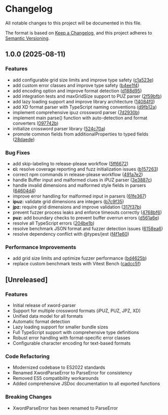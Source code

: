 # Changelog

All notable changes to this project will be documented in this file.

The format is based on [Keep a Changelog](https://keepachangelog.com/en/1.0.0/),
and this project adheres to [Semantic Versioning](https://semver.org/spec/v2.0.0.html).

## 1.0.0 (2025-08-11)


### Features

* add configurable grid size limits and improve type safety ([c1a523e](https://github.com/mjkoo/xword-parser/commit/c1a523ef801e6f1ae3af361346803bd10f536033))
* add custom error classes and improve type safety ([b4ee1f4](https://github.com/mjkoo/xword-parser/commit/b4ee1f41fbb55a6769aeb61712f55f59c56c683e))
* add encoding option and improve format detection ([d188d95](https://github.com/mjkoo/xword-parser/commit/d188d9596e2d9a71fee8719657af9fce16b1dfb4))
* add integration tests and maxGridSize support to PUZ parser ([2f59bfb](https://github.com/mjkoo/xword-parser/commit/2f59bfb9c9b7a1e8a19670be98265b61408fbca7))
* add lazy loading support and improve library architecture ([14084f0](https://github.com/mjkoo/xword-parser/commit/14084f0d81e731fcd5651b94615df97b59fd8752))
* add XD format parser with TypeScript naming conventions ([d9fb12a](https://github.com/mjkoo/xword-parser/commit/d9fb12a048bca95a258579b5dba1865965cf01b6))
* implement comprehensive ipuz crossword parser ([7d2930b](https://github.com/mjkoo/xword-parser/commit/7d2930b80bb0c38246baa048ca16a0534739c96a))
* implement main parse() function with auto-detection and format converters ([097742b](https://github.com/mjkoo/xword-parser/commit/097742b8f5cdfb5682d8ab1c5aa93dba05d4dc44))
* initialize crossword parser library ([524c70a](https://github.com/mjkoo/xword-parser/commit/524c70ac80cff09a2794ce59264c233716fbd275))
* promote common fields from additionalProperties to typed fields ([28daede](https://github.com/mjkoo/xword-parser/commit/28daedebb10c5d5c4e9d7d29158806232fe97655))


### Bug Fixes

* add skip-labeling to release-please workflow ([5ff6672](https://github.com/mjkoo/xword-parser/commit/5ff66727dfe9995a56a7127e06a02887b7c60633))
* **ci:** resolve coverage reporting and fuzz initialization issues ([b157263](https://github.com/mjkoo/xword-parser/commit/b15726393df288e693377881b19986ec0cbb782e))
* correct npm commands in release-please workflow ([491a7e2](https://github.com/mjkoo/xword-parser/commit/491a7e27f8d0aa27517bdb25241850bf511c91a6))
* handle Buffer input and malformed clues in iPUZ parser ([3e3887c](https://github.com/mjkoo/xword-parser/commit/3e3887c59c342fe324ce0f8c4004c7a5b1fed4cc))
* handle invalid dimensions and malformed style fields in parsers ([64604d4](https://github.com/mjkoo/xword-parser/commit/64604d41639b1353d8dd371fb860dd9f71e87cd6))
* improve error handling for malformed input in parsers ([61fe367](https://github.com/mjkoo/xword-parser/commit/61fe367804fed6b047085ab4eb628158e5e0f627))
* **ipuz:** validate grid dimensions are integers ([b7c9f35](https://github.com/mjkoo/xword-parser/commit/b7c9f35cbd5d43d3e18c6b008573369389ac4d52))
* **jpz:** require grid dimensions and improve validation ([317f37b](https://github.com/mjkoo/xword-parser/commit/317f37b47fc8be5b39fd6a4a668c44353de6222b))
* prevent fuzzer process leaks and enforce timeouts correctly ([4768bf6](https://github.com/mjkoo/xword-parser/commit/4768bf682c510ca6342256f8f3d59aaf8fa489b4))
* **puz:** add boundary checks to prevent buffer overrun errors ([d561a6e](https://github.com/mjkoo/xword-parser/commit/d561a6eb5ba3827f6734e52d74727feb95c3dae0))
* resolve all TypeScript errors ([204be1b](https://github.com/mjkoo/xword-parser/commit/204be1b376eafc38eaf0f87e4b26fefa9a77a3ae))
* resolve benchmark JSON format and fuzzer detection issues ([6158ea6](https://github.com/mjkoo/xword-parser/commit/6158ea6b244f3c1feacbaac782a8138372a528f2))
* resolve dependency conflict with @types/jest ([f4f1e60](https://github.com/mjkoo/xword-parser/commit/f4f1e602a418e38357cd26e973ec3c0ac5e81994))


### Performance Improvements

* add grid size limits and optimize fuzzer performance ([bd4625b](https://github.com/mjkoo/xword-parser/commit/bd4625b969c84f203f4aee5545aa7ab3be5aa5c5))
* replace custom benchmark tests with Vitest Bench ([cadcc5f](https://github.com/mjkoo/xword-parser/commit/cadcc5f393a3ff9c31a869be91ea0c2814e2ccfe))

## [Unreleased]

### Features
- Initial release of xword-parser
- Support for multiple crossword formats (iPUZ, PUZ, JPZ, XD)
- Unified data model for all formats
- Automatic format detection
- Lazy loading support for smaller bundle sizes
- Full TypeScript support with comprehensive type definitions
- Robust error handling with format-specific error classes
- Configurable character encoding for text-based formats

### Code Refactoring
- Modernized codebase to ES2022 standards
- Renamed XwordParseError to ParseError for consistency
- Removed ES5 compatibility workarounds
- Added comprehensive JSDoc documentation to all exported functions

### Breaking Changes
- XwordParseError has been renamed to ParseError

